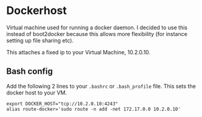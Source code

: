# Dockerhost

Virtual machine used for running a docker daemon. I decided to use this instead
of boot2docker because this allows more flexibility (for instance setting up
file sharing etc).

This attaches a fixed ip to your Virtual Machine, 10.2.0.10.

## Bash config

Add the following 2 lines to your `.bashrc` or `.bash_profile` file. This sets the docker host to your VM.

```
export DOCKER_HOST="tcp://10.2.0.10:4243"
alias route-docker='sudo route -n add -net 172.17.0.0 10.2.0.10'
```
